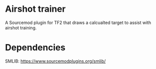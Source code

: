 # Airshot trainer
A Sourcemod plugin for TF2 that draws a calcualted target to assist with airshot training.

# Dependencies
SMLIB: https://www.sourcemodplugins.org/smlib/
